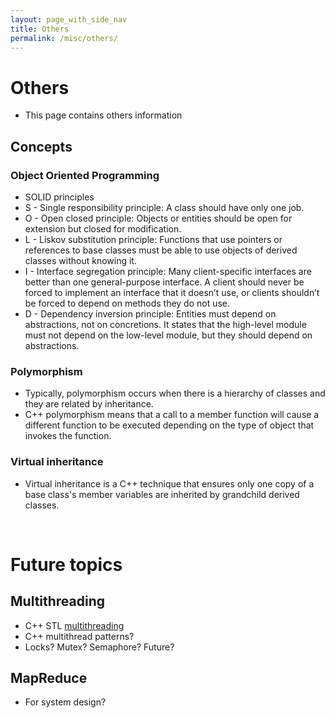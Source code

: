 ```yaml
---
layout: page_with_side_nav
title: Others
permalink: /misc/others/
---
```


# Others
- This page contains others information

## Concepts
### Object Oriented Programming
- SOLID principles
- S - Single responsibility principle: A class should have only one job.  
- O - Open closed principle: Objects or entities should be open for extension but closed for modification.
- L - Liskov substitution principle: Functions that use pointers or references to base classes must be able to use objects of derived classes without knowing it.
- I - Interface segregation principle: Many client-specific interfaces are better than one general-purpose interface. A client should never be forced to implement an interface that it doesn’t use, or clients shouldn’t be forced to depend on methods they do not use.
- D - Dependency inversion principle: Entities must depend on abstractions, not on concretions. It states that the high-level module must not depend on the low-level module, but they should depend on abstractions.

### Polymorphism
- Typically, polymorphism occurs when there is a hierarchy of classes and they are related by inheritance.
- C++ polymorphism means that a call to a member function will cause a different function to be executed depending on the type of object that invokes the function.

### Virtual inheritance
- Virtual inheritance is a C++ technique that ensures only one copy of a base class's member variables are inherited by grandchild derived classes. 

<br>

# Future topics
## Multithreading
- C++ STL [multithreading](https://www.cplusplus.com/reference/multithreading/)
- C++ multithread patterns?
- Locks? Mutex? Semaphore? Future?

## MapReduce
- For system design?


